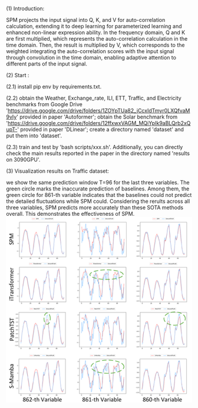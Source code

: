 (1) Introduction:

SPM projects the input signal into Q, K, and V for auto-correlation calculation, extending it to deep learning for parameterized learning and enhanced non-linear expression ability. In the frequency domain, Q and K are first multiplied, which represents the auto-correlation calculation in the time domain. Then, the result is multiplied by V, which corresponds to the weighted integrating the auto-correlation scores with the input signal through convolution in the time domain, enabling adaptive attention to different parts of the input signal.

(2) Start :

(2.1) install pip env by requirements.txt.

(2.2) obtain the Weather, Exchange_rate, ILI, ETT, Traffic, and Electricity benchmarks from Google Drive 'https://drive.google.com/drive/folders/1ZOYpTUa82_jCcxIdTmyr0LXQfvaM9vIy' provided in paper 'Autoformer'; obtain the Solar benchmark from 'https://drive.google.com/drive/folders/12ffxwxVAGM_MQiYpIk9aBLQrb2xQupT-' provided in paper 'DLinear'; create a directory named 'dataset' and put them into 'dataset'.

(2.3) train and test by 'bash scripts/xxx.sh'. Additionally, you can directly check the main results reported in the paper in the directory named 'results on 3090GPU'.

(3) Visualization results on Traffic dataset:

we show the same prediction window T=96 for the last three variables. The green circle marks the inaccurate prediction of baselines. Among them, the green circle for 861-th variable indicates that the baselines could not predict the detailed fluctuations while SPM could. Considering the rerults across all three variables, SPM predicts more accurately than these SOTA methods overall. This demonstrates the effectiveness of SPM.
![Image text](visible.jpg)
